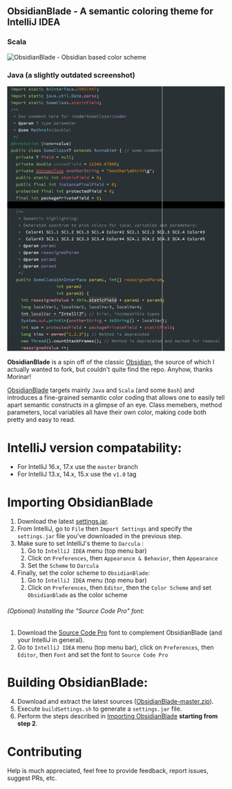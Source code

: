 ObsidianBlade - A semantic coloring theme for IntelliJ IDEA
----------------------------------------------------------

### Scala

![ObsidianBlade - Obsidian based color scheme](https://raw.githubusercontent.com/staslev/ObsidianBlade/master/screenshots/ObsidianBlade-with-Scala-1.png "ObsidianBlade for Scala")

### Java (a slightly outdated screenshot)

![ObsidianBlade - Obsidian based color scheme](https://raw.githubusercontent.com/staslev/ObsidianBlade/master/screenshots/ObsidianBlade-with-Java-1.png "ObsidianBlade for Java")

**ObsidianBlade** is a spin off of the classic [Obsidian](http://ideacolorthemes.org/themes/2/), the source of which I actually wanted to fork, but couldn't quite find the repo. Anyhow, thanks Morinar!

[ObsidianBlade](https://www.google.co.il/search?q=What+is+obsidian+blade) targets mainly `Java` and `Scala` (and some `Bash`) and introduces a fine-grained semantic color coding that allows one to easily tell apart semantic constructs in a glimpse of an eye. Class memebers, method parameters, local variables all have their own color, making code both pretty and easy to read.

IntelliJ version compatability:
=======================
* For IntelliJ 16.x, 17.x use the `master` branch
* For IntelliJ 13.x, 14.x, 15.x use the `v1.0` tag

Importing ObsidianBlade
=======================

1.  Download the latest [settings.jar](https://github.com/staslev/ObsidianBlade/raw/master/settings.jar).
2.  From IntelliJ, go to `File` then `Import Settings` and specify the `settings.jar` file you've downloaded in the previous step.
3. Make sure to set IntelliJ's theme to `Darcula` :
	1. Go to `IntelliJ IDEA` menu (top menu bar)
	2. Click on `Preferences`, then `Appearance & Behavior`, then  `Appearance`
	3. Set the `Scheme` to `Darcula`
4.  Finally, set the color scheme to `ObsidianBlade`:
	1. Go to `IntelliJ IDEA` menu (top menu bar)
	2. Click on `Preferences`, then `Editor`, then the `Color Scheme` and set `ObsidianBlade` as the color scheme

###### (Optional) Installing the "Source Code Pro" font:
1.  Download the [Source Code Pro](https://fonts.google.com/specimen/Source+Code+Pro) font to complement ObsidianBlade (and your IntelliJ in general).
2. Go to `IntelliJ IDEA` menu (top menu bar), click on `Preferences`, then `Editor`, then `Font` and set the font to `Source Code Pro`

Building ObsidianBlade:
=======================

4.  Download and extract the latest sources ([ObsidianBlade-master.zip](https://github.com/staslev/ObsidianBlade/archive/master.zip)).
5.  Execute `buildSettings.sh` to generate a `settings.jar` file.
6.  Perform the steps described in [Importing ObsidianBlade](https://github.com/staslev/ObsidianBlade#importing-obsidianblade) **starting from step 2**.

Contributing
==============
Help is much appreciated, feel free to provide feedback, report issues, suggest PRs, etc.
